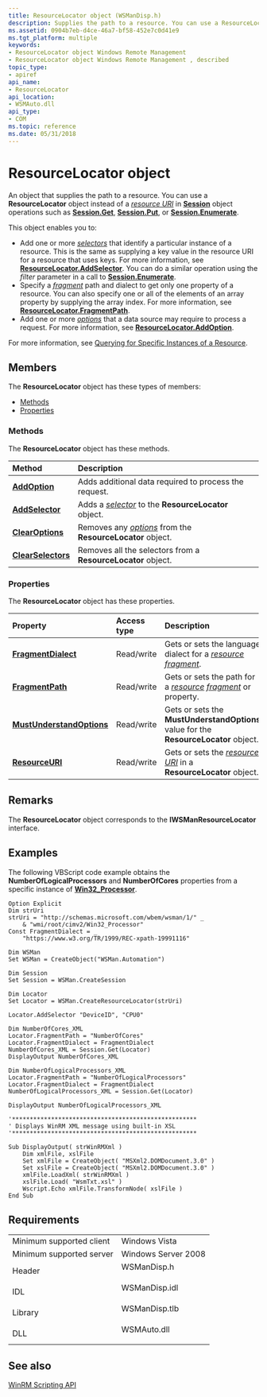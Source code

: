 ```yaml
---
title: ResourceLocator object (WSManDisp.h)
description: Supplies the path to a resource. You can use a ResourceLocator object instead of a resource URI in Session object operations such as Session.Get, Session.Put, or Session.Enumerate.
ms.assetid: 0904b7eb-d4ce-46a7-bf58-452e7c0d41e9
ms.tgt_platform: multiple
keywords:
- ResourceLocator object Windows Remote Management
- ResourceLocator object Windows Remote Management , described
topic_type:
- apiref
api_name:
- ResourceLocator
api_location:
- WSMAuto.dll
api_type:
- COM
ms.topic: reference
ms.date: 05/31/2018
---
```


# ResourceLocator object

An object that supplies the path to a resource. You can use a **ResourceLocator** object instead of a [*resource URI*](windows-remote-management-glossary.md) in [**Session**](session.md) object operations such as [**Session.Get**](session-get.md), [**Session.Put**](session-put.md), or [**Session.Enumerate**](session-enumerate.md).

This object enables you to:

-   Add one or more [*selectors*](windows-remote-management-glossary.md) that identify a particular instance of a resource. This is the same as supplying a key value in the resource URI for a resource that uses keys. For more information, see [**ResourceLocator.AddSelector**](resourcelocator-addselector.md). You can do a similar operation using the *filter* parameter in a call to [**Session.Enumerate**](session-enumerate.md).
-   Specify a [*fragment*](windows-remote-management-glossary.md) path and dialect to get only one property of a resource. You can also specify one or all of the elements of an array property by supplying the array index. For more information, see [**ResourceLocator.FragmentPath**](resourcelocator-fragmentpath.md).
-   Add one or more [*options*](windows-remote-management-glossary.md) that a data source may require to process a request. For more information, see [**ResourceLocator.AddOption**](resourcelocator-addoption.md).

For more information, see [Querying for Specific Instances of a Resource](querying-for-specific-instances-of-a-resource.md).

## Members

The **ResourceLocator** object has these types of members:

-   [Methods](#methods)
-   [Properties](#properties)

### Methods

The **ResourceLocator** object has these methods.



| Method                                                   | Description                                                                                                                        |
|:---------------------------------------------------------|:-----------------------------------------------------------------------------------------------------------------------------------|
| [**AddOption**](resourcelocator-addoption.md)           | Adds additional data required to process the request.<br/>                                                                   |
| [**AddSelector**](resourcelocator-addselector.md)       | Adds a [*selector*](windows-remote-management-glossary.md) to the **ResourceLocator** object.<br/>     |
| [**ClearOptions**](resourcelocator-clearoptions.md)     | Removes any [*options*](windows-remote-management-glossary.md) from the **ResourceLocator** object.<br/> |
| [**ClearSelectors**](resourcelocator-clearselectors.md) | Removes all the selectors from a **ResourceLocator** object.<br/>                                                            |



 

### Properties

The **ResourceLocator** object has these properties.



| Property                                                                          | Access type           | Description                                                                                                                                                                                             |
|:----------------------------------------------------------------------------------|:----------------------|:--------------------------------------------------------------------------------------------------------------------------------------------------------------------------------------------------------|
| [**FragmentDialect**](resourcelocator-fragmentdialect.md)<br/>             | Read/write<br/> | Gets or sets the language dialect for a [*resource*](windows-remote-management-glossary.md) [*fragment*](windows-remote-management-glossary.md).<br/> |
| [**FragmentPath**](resourcelocator-fragmentpath.md)<br/>                   | Read/write<br/> | Gets or sets the path for a [*resource*](windows-remote-management-glossary.md) [*fragment*](windows-remote-management-glossary.md) or property.<br/> |
| [**MustUnderstandOptions**](resourcelocator-mustunderstandoptions.md)<br/> | Read/write<br/> | Gets or sets the **MustUnderstandOptions** value for the **ResourceLocator** object.<br/>                                                                                                         |
| [**ResourceURI**](resourcelocator-resourceuri.md)<br/>                     | Read/write<br/> | Gets or sets the [*resource URI*](windows-remote-management-glossary.md) in a **ResourceLocator** object.<br/>                                                          |



 

## Remarks

The **ResourceLocator** object corresponds to the **IWSManResourceLocator** interface.

## Examples

The following VBScript code example obtains the **NumberOfLogicalProcessors** and **NumberOfCores** properties from a specific instance of [**Win32\_Processor**](https://docs.microsoft.com/windows/desktop/CIMWin32Prov/win32-processor).


```VB
Option Explicit
Dim strUri
strUri = "http://schemas.microsoft.com/wbem/wsman/1/" _
    & "wmi/root/cimv2/Win32_Processor"
Const FragmentDialect = _
    "https://www.w3.org/TR/1999/REC-xpath-19991116"

Dim WSMan
Set WSMan = CreateObject("WSMan.Automation")

Dim Session
Set Session = WSMan.CreateSession

Dim Locator
Set Locator = WSMan.CreateResourceLocator(strUri)

Locator.AddSelector "DeviceID", "CPU0"

Dim NumberOfCores_XML
Locator.FragmentPath = "NumberOfCores"
Locator.FragmentDialect = FragmentDialect
NumberOfCores_XML = Session.Get(Locator)
DisplayOutput NumberOfCores_XML

Dim NumberOfLogicalProcessors_XML
Locator.FragmentPath = "NumberOfLogicalProcessors"
Locator.FragmentDialect = FragmentDialect
NumberOfLogicalProcessors_XML = Session.Get(Locator)

DisplayOutput NumberOfLogicalProcessors_XML

'****************************************************
' Displays WinRM XML message using built-in XSL
'****************************************************

Sub DisplayOutput( strWinRMXml )
    Dim xmlFile, xslFile
    Set xmlFile = CreateObject( "MSXml2.DOMDocument.3.0" )    
    Set xslFile = CreateObject( "MSXml2.DOMDocument.3.0" )
    xmlFile.LoadXml( strWinRMXml )
    xslFile.Load( "WsmTxt.xsl" )
    Wscript.Echo xmlFile.TransformNode( xslFile )           
End Sub
```



## Requirements



|                                     |                                                                                          |
|-------------------------------------|------------------------------------------------------------------------------------------|
| Minimum supported client<br/> | Windows Vista<br/>                                                                 |
| Minimum supported server<br/> | Windows Server 2008<br/>                                                           |
| Header<br/>                   | <dl> <dt>WSManDisp.h</dt> </dl>   |
| IDL<br/>                      | <dl> <dt>WSManDisp.idl</dt> </dl> |
| Library<br/>                  | <dl> <dt>WSManDisp.tlb</dt> </dl> |
| DLL<br/>                      | <dl> <dt>WSMAuto.dll</dt> </dl>   |



## See also

<dl> <dt>

[WinRM Scripting API](winrm-scripting-api.md)
</dt> </dl>

 

 





